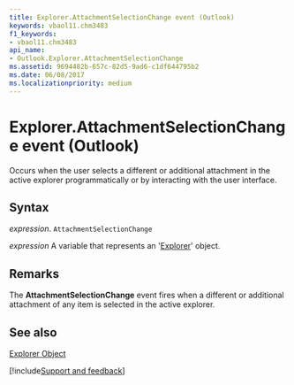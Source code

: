 ```yaml
---
title: Explorer.AttachmentSelectionChange event (Outlook)
keywords: vbaol11.chm3483
f1_keywords:
- vbaol11.chm3483
api_name:
- Outlook.Explorer.AttachmentSelectionChange
ms.assetid: 9694482b-657c-82d5-9ad6-c1df644795b2
ms.date: 06/08/2017
ms.localizationpriority: medium
---
```



# Explorer.AttachmentSelectionChange event (Outlook)

Occurs when the user selects a different or additional attachment in the active explorer programmatically or by interacting with the user interface.


## Syntax

_expression_. `AttachmentSelectionChange`

_expression_ A variable that represents an '[Explorer](Outlook.Explorer.md)' object.


## Remarks

The **AttachmentSelectionChange** event fires when a different or additional attachment of any item is selected in the active explorer.


## See also


[Explorer Object](Outlook.Explorer.md)

[!include[Support and feedback](~/includes/feedback-boilerplate.md)]